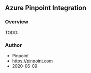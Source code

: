 ## Azure Pinpoint Integration

### Overview

TODO: 

### Author

- Pinpoint
- https://pinpoint.com
- 2020-06-09 
